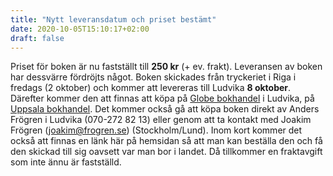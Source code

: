 ```yaml
---
title: "Nytt leveransdatum och priset bestämt"
date: 2020-10-05T15:10:17+02:00
draft: false
---
```


Priset för boken är nu fastställt till **250 kr** (+ ev. frakt). Leveransen av boken har dessvärre fördröjts något. Boken skickades från tryckeriet i Riga i fredags (2 oktober) och kommer att levereras till Ludvika **8 oktober**. Därefter kommer den att finnas att köpa på [Globe bokhandel](https://www.globebokhandel.se/) i Ludvika, på [Uppsala bokhandel](https://www.uppsalabokhandel.se/). Det kommer också gå att köpa boken direkt av Anders Frögren i Ludvika (070-272 82 13) eller genom att ta kontakt med Joakim Frögren (joakim@frogren.se) (Stockholm/Lund). Inom kort kommer det också att finnas en länk här på hemsidan så att man kan beställa den och få den skickad till sig oavsett var man bor i landet. Då tillkommer en fraktavgift som inte ännu är fastställd.
